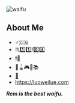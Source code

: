 ![waifu](https://github.com/Redcxx/Redcxx/blob/master/images/96594274_p0.jpg?raw=true)

## About Me
- :male_sign::cn:
- :scorpius::one::one:/:zero::four:
- :exclamation::underage:
- :ping_pong::yo_yo::video_game::musical_note::books:
- [:email:](mailto:bin.kallzvx@gmail.com)
- https://luoweilue.com


***Rem is the best waifu.***
